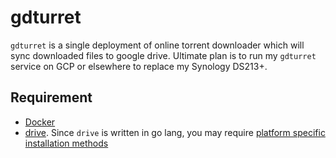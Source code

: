 # gdturret

`gdturret` is a single deployment of online torrent downloader which will sync downloaded files to google drive. Ultimate plan is to run my `gdturret` service on GCP or elsewhere to replace my Synology DS213+.

## Requirement
- [Docker](https://docs.docker.com/engine/installation/)
- [drive](https://github.com/odeke-em/drive). Since `drive` is written in go lang, you may require [platform specific installation methods](https://github.com/odeke-em/drive/blob/master/platform_packages.md)
